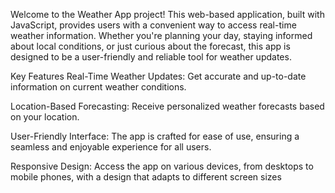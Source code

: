 Welcome to the Weather App project! This web-based application, built with JavaScript, provides users with a convenient way to access real-time weather information. Whether you're planning your day, staying informed about local conditions, or just curious about the forecast, this app is designed to be a user-friendly and reliable tool for weather updates.

Key Features
Real-Time Weather Updates: Get accurate and up-to-date information on current weather conditions.

Location-Based Forecasting: Receive personalized weather forecasts based on your location.

User-Friendly Interface: The app is crafted for ease of use, ensuring a seamless and enjoyable experience for all users.

Responsive Design: Access the app on various devices, from desktops to mobile phones, with a design that adapts to different screen sizes
